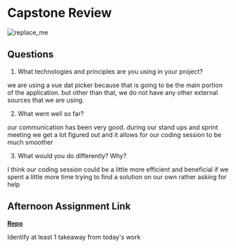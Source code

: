 # Capstone Review

![replace_me](https://codeworks.blob.core.windows.net/public/assets/img/illustrations/placeholder.svg)

## Questions

1. What technologies and principles are you using in your project?

we are using a vue dat picker because that is going to be the main portion of the application. but other than that, we do not have any other external sources that we are using. 

2. What went well so far?

our communication has been very good. during our stand ups and sprint meeting we get a lot figured out and it allows for our coding session to be much smoother

3. What would you do differently? Why?

I think our coding session could be a little more efficient and beneficial if we spent a little more time trying to find a solution on our own rather asking for help

## Afternoon Assignment Link

**[Repo](https://github.com/alldaynik/<ASSIGNMENT_REPO>)**

Identify at least 1 takeaway from today's work
